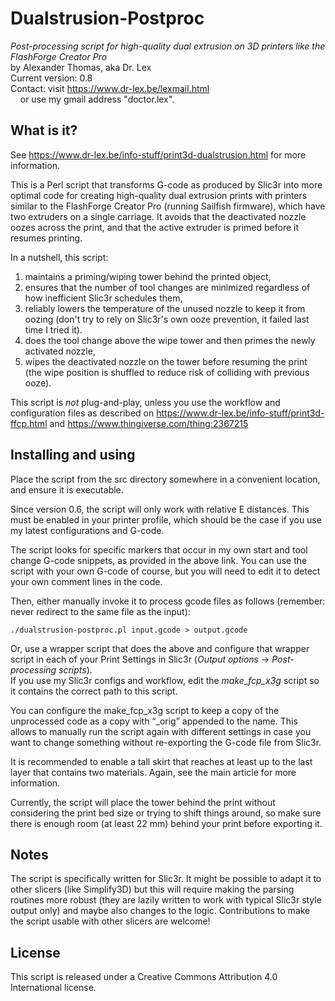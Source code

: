 # Dualstrusion-Postproc
*Post-processing script for high-quality dual extrusion on 3D printers like the FlashForge Creator Pro*<br>
by Alexander Thomas, aka Dr. Lex<br>
Current version: 0.8<br>
Contact: visit https://www.dr-lex.be/lexmail.html<br>
&nbsp;&nbsp;&nbsp;&nbsp;or use my gmail address "doctor.lex".


## What is it?
See https://www.dr-lex.be/info-stuff/print3d-dualstrusion.html for more information.

This is a Perl script that transforms G-code as produced by Slic3r into more optimal code for creating high-quality dual extrusion prints with printers similar to the FlashForge Creator Pro (running Sailfish firmware), which have two extruders on a single carriage. It avoids that the deactivated nozzle oozes across the print, and that the active extruder is primed before it resumes printing.

In a nutshell, this script:
1. maintains a priming/wiping tower behind the printed object,
2. ensures that the number of tool changes are minimized regardless of how inefficient Slic3r schedules them,
3. reliably lowers the temperature of the unused nozzle to keep it from oozing (don't try to rely on Slic3r's own ooze prevention, it failed last time I tried it).
4. does the tool change above the wipe tower and then primes the newly activated nozzle,
5. wipes the deactivated nozzle on the tower before resuming the print (the wipe position is shuffled to reduce risk of colliding with previous ooze).

This script is *not* plug-and-play, unless you use the workflow and configuration files as described on https://www.dr-lex.be/info-stuff/print3d-ffcp.html and https://www.thingiverse.com/thing:2367215


## Installing and using
Place the script from the src directory somewhere in a convenient location, and ensure it is executable.

Since version 0.6, the script will only work with relative E distances. This must be enabled in your printer profile, which should be the case if you use my latest configurations and G-code.

The script looks for specific markers that occur in my own start and tool change G-code snippets, as provided in the above link. You can use the script with your own G-code of course, but you will need to edit it to detect your own comment lines in the code.

Then, either manually invoke it to process gcode files as follows (remember: never redirect to the same file as the input):
```
./dualstrusion-postproc.pl input.gcode > output.gcode
```
Or, use a wrapper script that does the above and configure that wrapper script in each of your Print Settings in Slic3r (*Output options* → *Post-processing scripts*).  
If you use my Slic3r configs and workflow, edit the *make_fcp_x3g* script so it contains the correct path to this script.

You can configure the make_fcp_x3g script to keep a copy of the unprocessed code as a copy with “_orig” appended to the name. This allows to manually run the script again with different settings in case you want to change something without re-exporting the G-code file from Slic3r.

It is recommended to enable a tall skirt that reaches at least up to the last layer that contains two materials. Again, see the main article for more information.

Currently, the script will place the tower behind the print without considering the print bed size or trying to shift things around, so make sure there is enough room (at least 22 mm) behind your print before exporting it.

## Notes
The script is specifically written for Slic3r. It might be possible to adapt it to other slicers (like Simplify3D) but this will require making the parsing routines more robust (they are lazily written to work with typical Slic3r style output only) and maybe also changes to the logic. Contributions to make the script usable with other slicers are welcome!

## License
This script is released under a Creative Commons Attribution 4.0 International license.
